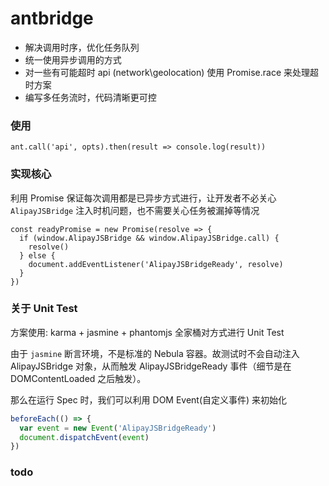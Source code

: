 # antbridge

- 解决调用时序，优化任务队列
- 统一使用异步调用的方式
- 对一些有可能超时 api (network\geolocation) 使用 Promise.race 来处理超时方案
- 编写多任务流时，代码清晰更可控

### 使用
```
ant.call('api', opts).then(result => console.log(result))
```

### 实现核心

利用 Promise 保证每次调用都是已异步方式进行，让开发者不必关心 `AlipayJSBridge` 注入时机问题，也不需要关心任务被漏掉等情况

```
const readyPromise = new Promise(resolve => {
  if (window.AlipayJSBridge && window.AlipayJSBridge.call) {
    resolve()
  } else {
    document.addEventListener('AlipayJSBridgeReady', resolve)
  }
})
```

### 关于 Unit Test

方案使用: karma + jasmine + phantomjs 全家桶对方式进行 Unit Test

由于 `jasmine` 断言环境，不是标准的 Nebula 容器。故测试时不会自动注入 AlipayJSBridge 对象，从而触发 AlipayJSBridgeReady 事件（细节是在 DOMContentLoaded 之后触发）。

那么在运行 Spec 时，我们可以利用 DOM Event(自定义事件) 来初始化

``` javascript
beforeEach(() => {
  var event = new Event('AlipayJSBridgeReady')
  document.dispatchEvent(event)
})
```

### todo
